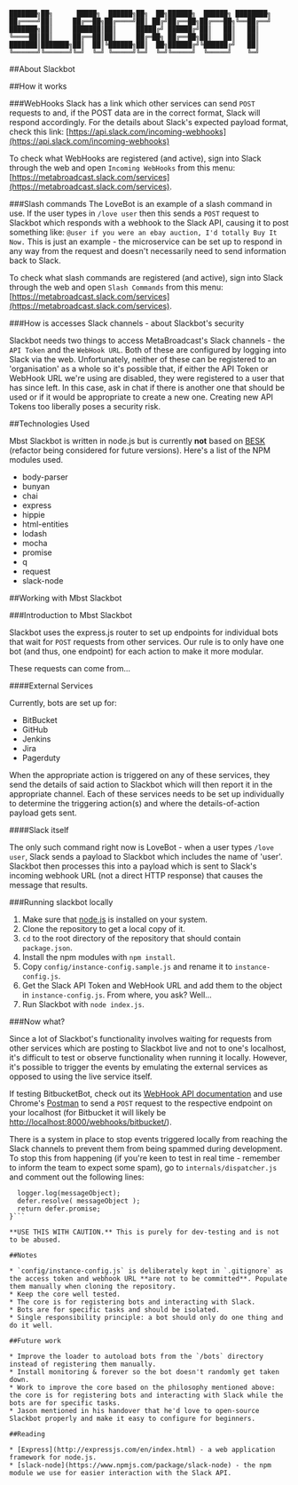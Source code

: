 ```
███████╗██╗      █████╗  ██████╗██╗  ██╗██████╗  ██████╗ ████████╗
██╔════╝██║     ██╔══██╗██╔════╝██║ ██╔╝██╔══██╗██╔═══██╗╚══██╔══╝
███████╗██║     ███████║██║     █████╔╝ ██████╔╝██║   ██║   ██║   
╚════██║██║     ██╔══██║██║     ██╔═██╗ ██╔══██╗██║   ██║   ██║   
███████║███████╗██║  ██║╚██████╗██║  ██╗██████╔╝╚██████╔╝   ██║   
╚══════╝╚══════╝╚═╝  ╚═╝ ╚═════╝╚═╝  ╚═╝╚═════╝  ╚═════╝    ╚═╝   
```

##About Slackbot

##How it works

###WebHooks
Slack has a link which other services can send `POST` requests to and, if the POST data are in the correct format, Slack will respond accordingly. For the details about Slack's expected payload format, check this link: [https://api.slack.com/incoming-webhooks](https://api.slack.com/incoming-webhooks)

To check what WebHooks are registered (and active), sign into Slack through the web and open `Incoming WebHooks` from this menu: [https://metabroadcast.slack.com/services](https://metabroadcast.slack.com/services).

###Slash commands
The LoveBot is an example of a slash command in use. If the user types in `/love user` then this sends a `POST` request to Slackbot which responds with a webhook to the Slack API, causing it to post something like: `@user if you were an ebay auction, I'd totally Buy It Now.` This is just an example - the microservice can be set up to respond in any way from the request and doesn't necessarily need to send information back to Slack.

To check what slash commands are registered (and active), sign into Slack through the web and open `Slash Commands` from this menu: [https://metabroadcast.slack.com/services](https://metabroadcast.slack.com/services).

###How is accesses Slack channels - about Slackbot's security

Slackbot needs two things to access MetaBroadcast's Slack channels - the `API Token` and the `WebHook URL`. Both of these are configured by logging into Slack via the web. Unfortunately, neither of these can be registered to an 'organisation' as a whole so it's possible that, if either the API Token or WebHook URL we're using are disabled, they were registered to a user that has since left. In this case, ask in chat if there is another one that should be used or if it would be appropriate to create a new one. Creating new API Tokens too liberally poses a security risk.

##Technologies Used

Mbst Slackbot is written in node.js but is currently **not** based on [BESK](https://bitbucket.org/mbst/besk) (refactor being considered for future versions). Here's a list of the NPM modules used.

* body-parser
* bunyan
* chai
* express
* hippie
* html-entities
* lodash
* mocha
* promise
* q
* request
* slack-node

##Working with Mbst Slackbot

###Introduction to Mbst Slackbot

Slackbot uses the express.js router to set up endpoints for individual bots that wait for `POST` requests from other services. Our rule is to only have one bot (and thus, one endpoint) for each action to make it more modular.

These requests can come from...

####External Services

Currently, bots are set up for:

* BitBucket
* GitHub
* Jenkins
* Jira
* Pagerduty

When the appropriate action is triggered on any of these services, they send the details of said action to Slackbot which will then report it in the appropriate channel. Each of these services needs to be set up individually to determine the triggering action(s) and where the details-of-action payload gets sent.

####Slack itself

The only such command right now is LoveBot - when a user types `/love user`, Slack sends a payload to Slackbot which includes the name of 'user'. Slackbot then processes this into a payload which is sent to Slack's incoming webhook URL (not a direct HTTP response) that causes the message that results.

###Running slackbot locally

1. Make sure that [node.js](https://nodejs.org/en/) is installed on your system.
2. Clone the repository to get a local copy of it.
3. `cd` to the root directory of the repository that should contain `package.json`.
4. Install the npm modules with `npm install`.
5. Copy `config/instance-config.sample.js` and rename it to `instance-config.js`.
6. Get the Slack API Token and WebHook URL and add them to the object in `instance-config.js`. From where, you ask? Well...
7. Run Slackbot with `node index.js`.

###Now what?

Since a lot of Slackbot's functionality involves waiting for requests from other services which are posting to Slackbot live and not to one's localhost, it's difficult to test or observe functionality when running it locally. However, it's possible to trigger the events by emulating the external services as opposed to using the live service itself.

If testing BitbucketBot, check out its [WebHook API documentation](https://confluence.atlassian.com/bitbucket/manage-webhooks-735643732.html) and use Chrome's [Postman](https://chrome.google.com/webstore/detail/postman/fhbjgbiflinjbdggehcddcbncdddomop?hl=en) to send a `POST` request to the respective endpoint on your localhost (for Bitbucket it will likely be [http://localhost:8000/webhooks/bitbucket/](http://localhost:8000/webhooks/bitbucket/)).

There is a system in place to stop events triggered locally from reaching the Slack channels to prevent them from being spammed during development. To stop this from happening (if you're keen to test in real time - remember to inform the team to expect some spam), go to `internals/dispatcher.js` and comment out the following lines:

```if (botUtils.isDev()) {
  logger.log(messageObject);
  defer.resolve( messageObject );
  return defer.promise;
}```

**USE THIS WITH CAUTION.** This is purely for dev-testing and is not to be abused.

##Notes

* `config/instance-config.js` is deliberately kept in `.gitignore` as the access token and webhook URL **are not to be committed**. Populate them manually when cloning the repository.
* Keep the core well tested.
* The core is for registering bots and interacting with Slack.
* Bots are for specific tasks and should be isolated.
* Single responsibility principle: a bot should only do one thing and do it well.

##Future work

* Improve the loader to autoload bots from the `/bots` directory instead of registering them manually.
* Install monitoring & forever so the bot doesn't randomly get taken down.
* Work to improve the core based on the philosophy mentioned above: the core is for registering bots and interacting with Slack while the bots are for specific tasks.
* Jason mentioned in his handover that he'd love to open-source Slackbot properly and make it easy to configure for beginners.

##Reading

* [Express](http://expressjs.com/en/index.html) - a web application framework for node.js.
* [slack-node](https://www.npmjs.com/package/slack-node) - the npm module we use for easier interaction with the Slack API.

